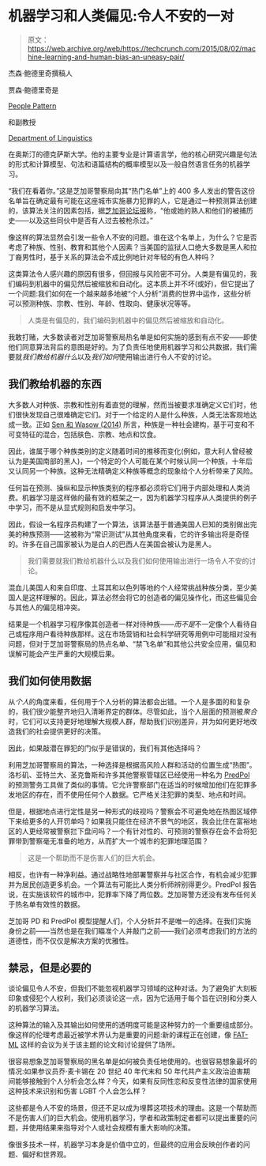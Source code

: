 # 机器学习和人类偏见:令人不安的一对 

> 原文：<https://web.archive.org/web/https://techcrunch.com/2015/08/02/machine-learning-and-human-bias-an-uneasy-pair/>

杰森·鲍德里奇撰稿人

贾森·鲍德里奇是

[People Pattern](https://web.archive.org/web/20220930001745/http://peoplepattern.com/)

和副教授

[Department of Linguistics](https://web.archive.org/web/20220930001745/http://www.utexas.edu/cola/depts/linguistics/)

在奥斯汀的德克萨斯大学。他的主要专业是计算语言学，他的核心研究兴趣是句法的形式和计算模型、句法和语篇结构的概率模型以及一般自然语言任务的机器学习。

“我们在看着你。”这是芝加哥警察局向其“热门名单”上的 400 多人发出的警告这份名单旨在确定最有可能在这座城市实施暴力犯罪的人，它是通过一种预测算法创建的，该算法关注的因素包括，据[芝加哥论坛报](https://web.archive.org/web/20220930001745/http://articles.chicagotribune.com/2013-08-21/news/ct-met-heat-list-20130821_1_chicago-police-commander-andrew-papachristos-heat-list)称，“他或她的熟人和他们的被捕历史——以及这些同伙中是否有人过去被枪杀过。”

像这样的算法显然会引发一些令人不安的问题。谁在这个名单上，为什么？它是否考虑了种族、性别、教育和其他个人因素？当美国的监狱人口绝大多数是黑人和拉丁裔男性时，基于关系的算法会不成比例地针对年轻的有色人种吗？

这类算法令人感兴趣的原因有很多，但回报与风险密不可分。人类是有偏见的，我们编码到机器中的偏见然后被缩放和自动化。这本质上并不坏(或好)，但它提出了一个问题:我们如何在一个越来越多地被“个人分析”消费的世界中运作，这些分析可以预测种族、宗教、性别、年龄、性取向、健康状况等等。

> 人类是有偏见的，我们编码到机器中的偏见然后被缩放和自动化。

我敢打赌，大多数读者对芝加哥警察局热名单是如何实施的感到有点不安——即使他们同意算法背后的意图是好的。为了负责任地使用机器学习和公共数据，我们需要就*我们教给机器什么*以及*我们如何*使用输出进行令人不安的讨论。

## 我们教给机器的东西

大多数人对种族、宗教和性别有着直觉的理解，然而当被要求准确定义它们时，他们很快发现自己很难确定它们。对于一个给定的人是什么种族，人类无法客观地达成一致。正如 [Sen 和 Wasow (2014)](https://web.archive.org/web/20220930001745/http://scholar.harvard.edu/files/msen/files/race_causality.pdf) 所言，种族是一种社会建构，基于可变和不可变特征的混合，包括肤色、宗教、地点和饮食。

因此，谁属于哪个种族类别的定义随着时间的推移而变化(例如，意大利人曾经被认为是美国南部的黑人)，一个特定的个人可能在某个时候认同一个种族，十年后又认同另一个种族。这种无法精确定义种族等概念的现象给个人分析带来了风险。

任何旨在预测、操纵和显示种族类别的程序都必须将它们用于内部处理和人类消费。机器学习是这样做的最有效的框架之一，因为机器学习程序从人类提供的例子中学习，而不是从显式规则和启发中学习。

因此，假设一名程序员构建了一个算法，该算法基于普通美国人已知的类别做出完美的种族预测——这被称为“常识测试”从其他角度来看，它的许多输出将是奇怪的。许多在自己国家被认为是白人的巴西人在美国会被认为是黑人。

> 我们需要就我们教给机器什么以及我们如何使用输出进行一场令人不安的讨论。

混血儿美国人和来自印度、土耳其和以色列等地的个人经常挑战种族分类，至少美国人是这样理解的。因此，算法必然会将它的创造者的偏见操作化，而这些偏见会与其他人的偏见相冲突。

结果是一个机器学习程序像其创造者一样对待种族——*而不是*不一定像个人看待自己或程序用户看待种族那样。这在市场营销和社会科学研究等用例中可能相对没有问题，但对于芝加哥警察局的热点名单、“禁飞名单”和其他公共安全应用，偏见和误解可能会产生严重的大规模后果。

## 我们如何使用数据

从*个人*的角度来看，任何用于个人分析的算法都会出错。一个人是多面的和复杂的，我们很少能整齐地归入清晰界定的群体。尽管如此，当个人层面的预测被*聚合*时，它们可以支持更好地理解大规模人群，帮助我们识别差异，并为如何更好地改造我们的社会提供更好的决策。

因此，如果敲潜在罪犯的门似乎是错误的，我们有其他选择吗？

利用芝加哥警察局的算法，一种选择是根据高风险人群和活动的位置生成“热图”。洛杉矶、亚特兰大、圣克鲁斯和许多其他警察管辖区已经使用一种名为 [PredPol](https://web.archive.org/web/20220930001745/https://www.predpol.com/) 的预测警务工具做了类似的事情。它允许警察部门在适当的时候增加他们在犯罪多发地区的存在，而不使用任何个人数据。它严格关注犯罪的类型、地点和时间。

但是，根据地点进行定性是另一种形式的歧视吗？警察会不可避免地在热图区域停下来给更多的人开罚单吗？如果我只能住在经济不景气的地区，我会比住在富裕地区的人更经常被警察拦下盘问吗？一个有针对性的、可预测的警察存在会不会将犯罪带到警察毫无准备的地方，从而扩大一个城市的犯罪地理范围？

> 这是一个帮助而不是伤害人们的巨大机会。

相反，也许有一种净利益。通过战略性地部署警察并与社区合作，有机会减少犯罪并为居民创造更多机会。一个算法有可能比人类分析师辨别得更少。PredPol 报告说，在实施该软件的城市中，犯罪率下降了两位数。芝加哥警方还没有发布任何关于热名单有效性的数据。

芝加哥 PD 和 PredPol 模型提醒人们，个人分析并不是唯一的选择。在我们实施身份之前——当然也是在我们瞄准个人并敲门之前——我们必须考虑我们的方法的道德性，而不仅仅是解决方案的优雅性。

## 禁忌，但是必要的

谈论偏见令人不安，但我们不能忽视机器学习领域的这种对话。为了避免扩大刻板印象或侵犯个人权利，我们必须谈论这一点，因为它适用于每个旨在识别和分类人的机器学习算法。

这种算法的输入及其输出如何使用的透明度可能是这种努力的一个重要组成部分。像这样的伦理考虑最近被学术界认为是重要的问题:新的课程正在创建，像 [FAT-ML](https://web.archive.org/web/20220930001745/http://www.fatml.org/#scope) 这样的会议为关于该主题的论文和讨论提供了场所。

很容易想象芝加哥警察局的黑名单是如何被负责任地使用的。也很容易想象最坏的情况:如果参议员乔·麦卡锡在 20 世纪 40 年代末和 50 年代共产主义政治迫害期间能够接触到个人分析会怎么样？今天，如果有反同性恋和反变性法律的国家使用这种技术来识别和伤害 LGBT 个人会怎么样？

这些都是令人不安的场景，但还不足以成为埋葬这项技术的理由。这是一个帮助而不是伤害人们的巨大机会。使用机器学习，学者和政策制定者都可以提出重要的问题，并使用结果来指导对个人或社会规模有重大影响的决策。

像很多技术一样，机器学习本身是价值中立的，但最终的应用会反映创作者的问题、偏好和世界观。
